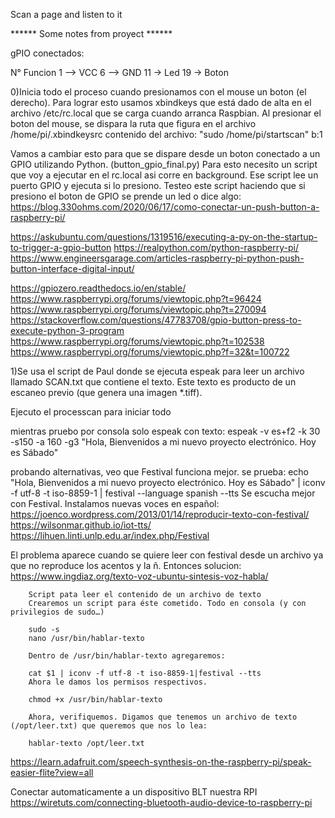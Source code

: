 Scan a page and listen to it

****** Some notes from proyect ******

gPIO conectados:

N° Funcion 
1 --> VCC 
6 --> GND 
11 -> Led 
19 -> Boton

0)Inicia todo el proceso cuando presionamos con el mouse un boton (el derecho). Para lograr esto usamos xbindkeys que está dado de alta en el archivo /etc/rc.local que se carga cuando arranca Raspbian. Al presionar el boton del mouse, se dispara la ruta que figura en el archivo /home/pi/.xbindkeysrc contenido del archivo: "sudo /home/pi/startscan" b:1

Vamos a cambiar esto para que se dispare desde un boton conectado a un GPIO utilizando Python. (button_gpio_final.py) Para esto necesito un script que voy a ejecutar en el rc.local asi corre en background. Ese script lee un puerto GPIO y ejecuta si lo presiono.
Testeo este script haciendo que si presiono el boton de GPIO se prende un led o dice algo: https://blog.330ohms.com/2020/06/17/como-conectar-un-push-button-a-raspberry-pi/

https://askubuntu.com/questions/1319516/executing-a-py-on-the-startup-to-trigger-a-gpio-button https://realpython.com/python-raspberry-pi/ https://www.engineersgarage.com/articles-raspberry-pi-python-push-button-interface-digital-input/

https://gpiozero.readthedocs.io/en/stable/ https://www.raspberrypi.org/forums/viewtopic.php?t=96424 https://www.raspberrypi.org/forums/viewtopic.php?t=270094 https://stackoverflow.com/questions/47783708/gpio-button-press-to-execute-python-3-program https://www.raspberrypi.org/forums/viewtopic.php?t=102538 https://www.raspberrypi.org/forums/viewtopic.php?f=32&t=100722

1)Se usa el script de Paul donde se ejecuta espeak para leer un archivo llamado SCAN.txt que contiene el texto. Este texto es producto de un escaneo previo (que genera una imagen *.tiff).

Ejecuto el processcan para iniciar todo

mientras pruebo por consola solo espeak con texto: espeak -v es+f2 -k 30 -s150 -a 160 -g3 "Hola, Bienvenidos a mi nuevo proyecto electrónico. Hoy es Sábado"

probando alternativas, veo que Festival funciona mejor. se prueba: echo "Hola, Bienvenidos a mi nuevo proyecto electrónico. Hoy es Sábado" | iconv -f utf-8 -t iso-8859-1 | festival --language spanish --tts
Se escucha mejor con Festival. Instalamos nuevas voces en español: https://joenco.wordpress.com/2013/01/14/reproducir-texto-con-festival/ https://wilsonmar.github.io/iot-tts/ https://lihuen.linti.unlp.edu.ar/index.php/Festival

El problema aparece cuando se quiere leer con festival desde un archivo ya que no reproduce los acentos y la ñ. Entonces solucion: https://www.ingdiaz.org/texto-voz-ubuntu-sintesis-voz-habla/

		Script pata leer el contenido de un archivo de texto
		Crearemos un script para éste cometido. Todo en consola (y con privilegios de sudo…)

		sudo -s
		nano /usr/bin/hablar-texto

		Dentro de /usr/bin/hablar-texto agregaremos:

		cat $1 | iconv -f utf-8 -t iso-8859-1|festival --tts
		Ahora le damos los permisos respectivos.

		chmod +x /usr/bin/hablar-texto

		Ahora, verifiquemos. Digamos que tenemos un archivo de texto (/opt/leer.txt) que queremos que nos lo lea:

		hablar-texto /opt/leer.txt
https://learn.adafruit.com/speech-synthesis-on-the-raspberry-pi/speak-easier-flite?view=all

Conectar automaticamente a un dispositivo BLT nuestra RPI https://wiretuts.com/connecting-bluetooth-audio-device-to-raspberry-pi
